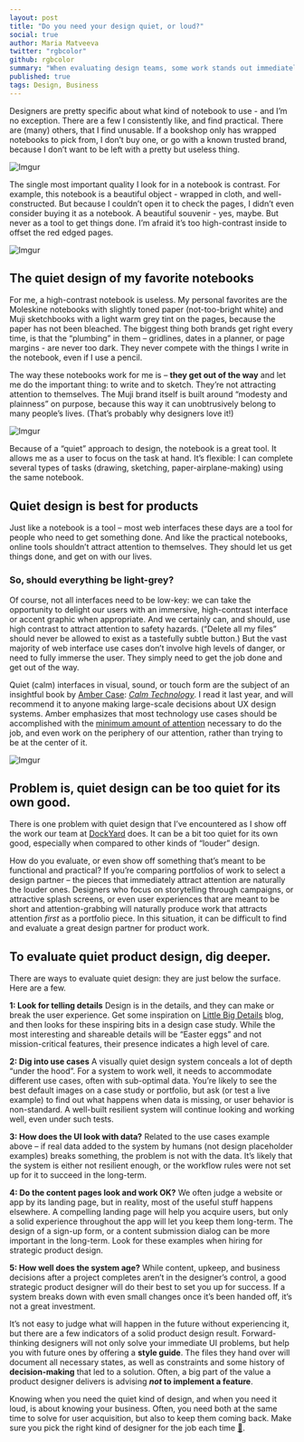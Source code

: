 ```yaml
---
layout: post
title: "Do you need your design quiet, or loud?"
social: true
author: Maria Matveeva
twitter: "rgbcolor"
github: rgbcolor
summary: "When evaluating design teams, some work stands out immediately. That’s not always the type of work you need done."
published: true
tags: Design, Business
---
```


Designers are pretty specific about what kind of notebook to use - and I’m no exception. There are a few I consistently like, and find practical. There are (many) others, that I find unusable. If a bookshop only has wrapped notebooks to pick from, I don’t buy one, or go with a known trusted brand, because I don’t want to be left  with a pretty but useless thing. 

![Imgur](http://i.imgur.com/hus04WV.jpg)

The single most important quality I look for in a notebook is contrast. For example, this notebook is a beautiful object - wrapped in cloth, and well-constructed. But because I couldn’t open it to check the pages, I didn’t even consider buying it as a notebook. A beautiful souvenir - yes, maybe. But never as a tool to get things done. I’m afraid it’s too high-contrast inside to offset the red edged pages. 

![Imgur](http://i.imgur.com/Fj30xzS.jpg)

## The quiet design of my favorite notebooks

For me, a high-contrast notebook is useless. My personal favorites are the Moleskine notebooks with slightly toned paper (not-too-bright white) and Muji sketchbooks with a light warm grey tint on the pages, because the paper has not been bleached. The biggest thing both brands get right every time, is that the “plumbing” in them – gridlines, dates in a planner, or page margins - are never too dark. They never compete with the things I write in the notebook, even if I use a pencil.

The way these notebooks work for me is – **they get out of the way** and let me do the important thing: to write and to sketch. They’re not attracting attention to themselves. The Muji brand itself is built around “modesty and plainness” on purpose, because this way it can unobtrusively belong to many people’s lives. (That’s probably why designers love it!)

![Imgur](http://i.imgur.com/d41XMzf.jpg)

Because of a “quiet” approach to design, the notebook is a great tool. It allows me as a user to focus on the task at hand. It’s flexible: I can complete several types of tasks (drawing, sketching, paper-airplane-making) using the same notebook. 

## Quiet design is best for products

Just like a notebook is a tool – most web interfaces these days are a tool for people who need to get something done. And like the practical notebooks, online tools shouldn’t attract attention to themselves. They should let us get things done, and get on with our lives. 

### So, should everything be light-grey?

Of course, not all interfaces need to be low-key: we can take the opportunity to delight our users with an immersive, high-contrast interface or accent graphic when appropriate. And we certainly can, and should, use high contrast to attract attention to safety hazards. (“Delete all my files” should never be allowed to exist as a tastefully subtle button.) But the vast majority of web interface use cases don’t involve high levels of danger, or need to fully immerse the user. They simply need to get the job done and get out of the way.

Quiet (calm) interfaces in visual, sound, or touch form are the subject of an insightful book by [Amber Case](http://caseorganic.com): *[Calm Technology](https://books.google.com/books/about/Calm_Technology.html?id=Mp88CwAAQBAJ&printsec=frontcover&source=kp_read_button#v=onepage&q&f=false)*. I read it last year, and will recommend it to anyone making large-scale decisions about UX design systems. Amber emphasizes that most technology use cases should be accomplished with the [minimum amount of attention](https://www.calmtech.com/) necessary to do the job, and even work on the periphery of our attention, rather than trying to be at the center of it. 

![Imgur](http://i.imgur.com/Rboh4pD.jpg)

## Problem is, quiet design can be too quiet for its own good.

There is one problem with quiet design that I’ve encountered as I show off the work our team at [DockYard](http://dockyard.com) does. It can be a bit too quiet for its own good, especially when compared to other kinds of “louder” design.

How do you evaluate, or even show off something that’s meant to be functional and practical? If you’re comparing portfolios of work to select a design partner – the pieces that immediately attract attention are naturally the louder ones. Designers who focus on storytelling through campaigns, or attractive splash screens, or even user experiences that are meant to be short and attention-grabbing will naturally produce work that attracts attention _first_ as a portfolio piece. In this situation, it can be difficult to find and evaluate a great design partner for product work. 

## To evaluate quiet product design, dig deeper.

There are ways to evaluate quiet design: they are just below the surface. Here are a few. 

**1: Look for telling details** 
Design is in the details, and they can make or break the user experience. Get some inspiration on [Little Big Details](http://littlebigdetails.com/) blog, and then looks for these inspiring bits in a design case study. While the most interesting and shareable details will be “Easter eggs” and not mission-critical features, their presence indicates a high level of care.

**2: Dig into use cases**
A visually quiet design system conceals a lot of depth “under the hood”. For a system to work well, it needs to accommodate different use cases, often with sub-optimal data. You’re likely to see the best default images on a case study or portfolio, but ask (or test a live example) to find out what happens when data is missing, or user behavior is non-standard. A well-built resilient system will continue looking and working well, even under such tests.

**3: How does the UI look with data?**
Related to the use cases example above – if real data added to the system by humans (not design placeholder examples) breaks something, the problem is not with the data. It’s likely that the system is either not resilient enough, or the workflow rules were not set up for it to succeed in the long-term. 

**4: Do the content pages look and work OK?**
We often judge a website or app by its landing page, but in reality, most of the useful stuff happens elsewhere. A compelling landing page will help you acquire users, but only a solid experience throughout the app will let you keep them long-term. The design of a sign-up form, or a content submission dialog can be more important in the long-term. Look for these examples when hiring for strategic product design.

**5: How well does the system age?**
While content, upkeep, and business decisions after a project completes aren’t in the designer’s control, a good strategic product designer will do their best to set you up for success. If a system breaks down with even small changes once it’s been handed off, it’s not a great investment. 

It’s not easy to judge what will happen in the future without experiencing it, but there are a few indicators of a solid product design result. Forward-thinking designers will not only solve your immediate UI problems, but help you with future ones by offering a **style guide**. The files they hand over will document all necessary states, as well as constraints and some history of **decision-making** that led to a solution. Often, a big part of the value a product designer delivers is advising ***not* to implement a feature**. 

Knowing when you need the quiet kind of design, and when you need it loud, is about knowing your business. Often, you need both at the same time to solve for user acquisition, but also to keep them coming back. Make sure you pick the right kind of designer for the job each time [👋](http://dockyard.com/contact/hire-us).
